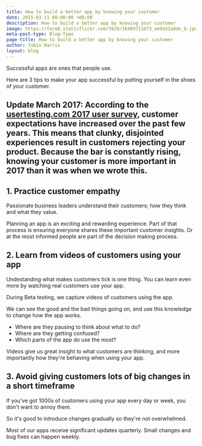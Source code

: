 ```yaml
---
title: How to build a better app by knowing your customer
date: 2015-03-11 00:00:00 +00:00
description: How to build a better app by knowing your customer
image: https://farm8.staticflickr.com/7629/16409711673_ee9a52a8de_b.jpg
meta-post-type: Blog-Type
page-title: How to build a better app by knowing your customer
author: Tobin Harris
layout: blog
---
```


Successful apps are ones that people use.

Here are 3 tips to make your app successful by putting yourself in the shoes of your customer.

<!--more-->

## Update March 2017: According to the [usertesting.com 2017 user survey](http://info.usertesting.com/ux-industry-survey-2017.html), customer expectations have increased over the past few years. This means that clunky, disjointed experiences result in customers rejecting your product. Because the bar is constantly rising, knowing your customer is more important in 2017 than it was when we wrote this.  

## 1. Practice customer empathy

Passionate business leaders understand their customers; how they think and what they value.

Planning an app is an exciting and rewarding experience. Part of that process is ensuring everyone shares these important customer insights. Or at the most informed people are part of the decision making process.

## 2. Learn from videos of customers using your app

Undestanding what makes customers tick is one thing. You can learn even more by watching real customers use your app.

During Beta testing, we capture videos of customers using the app.

We can see the good and the bad things going on, and use this knowledge to change how the app works.

* Where are they pausing to think about what to do?
* Where are they getting confused?
* Which parts of the app do use the most?

Videos give us great insight to what customers are thinking, and more importantly how they're behaving when using your app.

## 3. Avoid giving customers lots of big changes in a short timeframe

If you've got 1000s of customers using your app every day or week, you don't want to annoy them.

So it's good to introduce changes gradually so they're not overwhelmed.

Most of our apps receive significant updates quarterly. Small changes and bug fixes can happen weekly.


